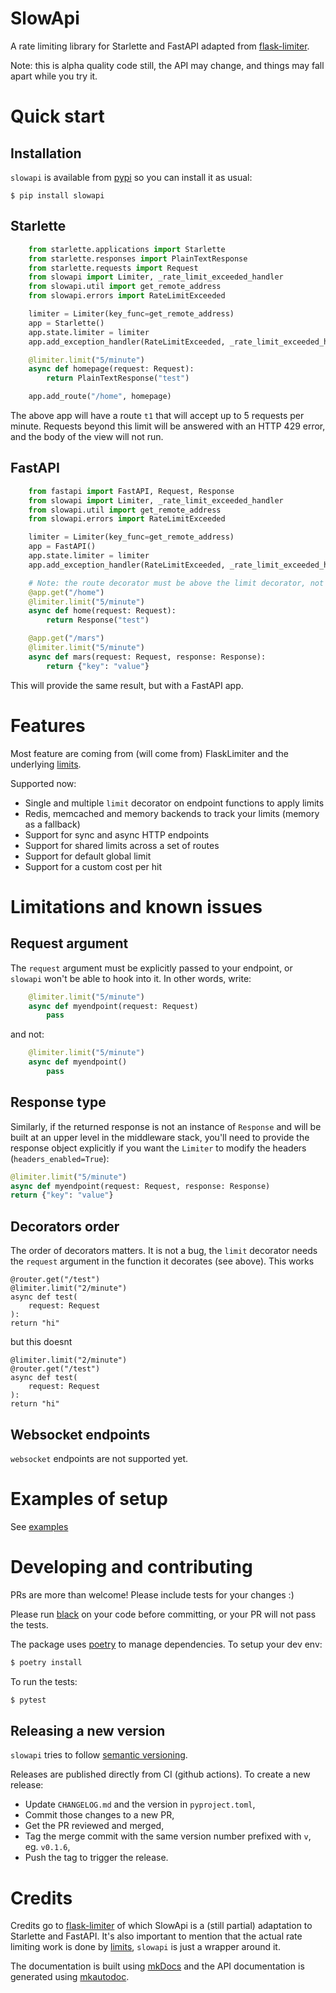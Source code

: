 # SlowApi

A rate limiting library for Starlette and FastAPI adapted from [flask-limiter](http://github.com/alisaifee/flask-limiter).

Note: this is alpha quality code still, the API may change, and things may fall apart while you try it.

# Quick start

## Installation

`slowapi` is available from [pypi](https://pypi.org/project/slowapi/) so you can install it as usual:

```
$ pip install slowapi
```

## Starlette

```python
    from starlette.applications import Starlette
    from starlette.responses import PlainTextResponse
    from starlette.requests import Request
    from slowapi import Limiter, _rate_limit_exceeded_handler
    from slowapi.util import get_remote_address
    from slowapi.errors import RateLimitExceeded

    limiter = Limiter(key_func=get_remote_address)
    app = Starlette()
    app.state.limiter = limiter
    app.add_exception_handler(RateLimitExceeded, _rate_limit_exceeded_handler)

    @limiter.limit("5/minute")
    async def homepage(request: Request):
        return PlainTextResponse("test")

    app.add_route("/home", homepage)
```

The above app will have a route `t1` that will accept up to 5 requests per minute. Requests beyond this limit will be answered with an HTTP 429 error, and the body of the view will not run.

## FastAPI

```python
    from fastapi import FastAPI, Request, Response
    from slowapi import Limiter, _rate_limit_exceeded_handler
    from slowapi.util import get_remote_address
    from slowapi.errors import RateLimitExceeded

    limiter = Limiter(key_func=get_remote_address)
    app = FastAPI()
    app.state.limiter = limiter
    app.add_exception_handler(RateLimitExceeded, _rate_limit_exceeded_handler)

    # Note: the route decorator must be above the limit decorator, not below it
    @app.get("/home")
    @limiter.limit("5/minute")
    async def home(request: Request):
        return Response("test")

    @app.get("/mars")
    @limiter.limit("5/minute")
    async def mars(request: Request, response: Response):
        return {"key": "value"}
```

This will provide the same result, but with a FastAPI app.

# Features

Most feature are coming from (will come from) FlaskLimiter and the underlying [limits](https://limits.readthedocs.io/).

Supported now:

- Single and multiple `limit` decorator on endpoint functions to apply limits
- Redis, memcached and memory backends to track your limits (memory as a fallback)
- Support for sync and async HTTP endpoints
- Support for shared limits across a set of routes
- Support for default global limit
- Support for a custom cost per hit

# Limitations and known issues

## Request argument

The `request` argument must be explicitly passed to your endpoint, or `slowapi` won't be able to hook into it. In other words, write:

```python
    @limiter.limit("5/minute")
    async def myendpoint(request: Request)
        pass
```

and not:

```python
    @limiter.limit("5/minute")
    async def myendpoint()
        pass
```

## Response type

Similarly, if the returned response is not an instance of `Response` and
will be built at an upper level in the middleware stack, you'll need to provide
the response object explicitly if you want the `Limiter` to modify the headers
(`headers_enabled=True`):

```python
@limiter.limit("5/minute")
async def myendpoint(request: Request, response: Response)
return {"key": "value"}
```

## Decorators order

The order of decorators matters. It is not a bug, the `limit` decorator needs the `request` argument in the function it decorates (see above).
This works
```
@router.get("/test")
@limiter.limit("2/minute")
async def test(
    request: Request
):
return "hi"
```

but this doesnt

```
@limiter.limit("2/minute")
@router.get("/test")
async def test(
    request: Request
):
return "hi"
```

## Websocket endpoints

`websocket` endpoints are not supported yet.

# Examples of setup

See [examples](examples.md)

# Developing and contributing

PRs are more than welcome! Please include tests for your changes :)

Please run [black](black.readthedocs.io/) on your code before committing, or your PR will not pass the tests.

The package uses [poetry](https://python-poetry.org) to manage dependencies. To setup your dev env:

```bash
$ poetry install
```

To run the tests:
```bash
$ pytest
```

## Releasing a new version

`slowapi` tries to follow [semantic versioning](https://semver.org/).

Releases are published directly from CI (github actions). To create a new release:
- Update `CHANGELOG.md` and the version in `pyproject.toml`,
- Commit those changes to a new PR,
- Get the PR reviewed and merged,
- Tag the merge commit with the same version number prefixed with `v`, eg. `v0.1.6`,
- Push the tag to trigger the release.

# Credits

Credits go to [flask-limiter](https://github.com/alisaifee/flask-limiter) of which SlowApi is a (still partial) adaptation to Starlette and FastAPI.
It's also important to mention that the actual rate limiting work is done by [limits](https://github.com/alisaifee/limits/), `slowapi` is just a wrapper around it.

The documentation is built using [mkDocs](https://www.mkdocs.org/) and the API documentation is generated using [mkautodoc](https://github.com/tomchristie/mkautodoc).
